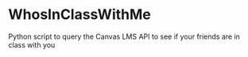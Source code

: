 # WhosInClassWithMe
Python script to query the Canvas LMS API to see if your friends are in class with you
